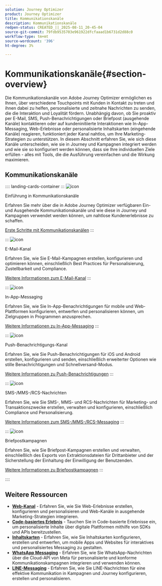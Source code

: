 ```yaml
---
solution: Journey Optimizer
product: Journey Optimizer
title: Kommunikationskanäle
description: Kommunikationskanäle
redpen-status: CREATED_||_2025-08-11_20-45-04
source-git-commit: 79fdb9535703e961922dfcfaaad1b6731d2d88c0
workflow-type: tm+mt
source-wordcount: '396'
ht-degree: 3%

---
```



# Kommunikationskanäle{#section-overview}

Die Kommunikationskanäle von Adobe Journey Optimizer ermöglichen es Ihnen, über verschiedene Touchpoints mit Kunden in Kontakt zu treten und ihnen dabei zu helfen, personalisierte und zeitnahe Nachrichten zu senden, die die Interaktion und Loyalität fördern. Unabhängig davon, ob Sie proaktiv per E-Mail, SMS, Push-Benachrichtigungen oder Briefpost (ausgehende Kanäle) kontaktieren oder auf kundeninitiierte Interaktionen wie In-App-Messaging, Web-Erlebnisse oder personalisierte Inhaltskarten (eingehende Kanäle) reagieren, funktioniert jeder Kanal nahtlos, um Ihre Marketing-Strategien zu unterstützen. In diesem Abschnitt erfahren Sie, wie sich diese Kanäle unterscheiden, wie sie in Journey und Kampagnen integriert werden und wie sie so konfiguriert werden können, dass sie Ihre individuellen Ziele erfüllen - alles mit Tools, die die Ausführung vereinfachen und die Wirkung maximieren.

## Kommunikationskanäle

:::: landing-cards-container
:::
![icon](https://cdn.experienceleague.adobe.com/icons/book.svg?lang=de)

Einführung in Kommunikationskanäle

Erfahren Sie mehr über die in Adobe Journey Optimizer verfügbaren Ein- und Ausgehende Kommunikationskanäle und wie diese in Journey und Kampagnen verwendet werden können, um nahtlose Kundenerlebnisse zu schaffen.

[Erste Schritte mit Kommunikationskanälen](../using/channels/gs-channels.md)
:::

:::
![icon](https://cdn.experienceleague.adobe.com/icons/envelope.svg?lang=de)

E-Mail-Kanal

Erfahren Sie, wie Sie E-Mail-Kampagnen erstellen, konfigurieren und optimieren können, einschließlich Best Practices für Personalisierung, Zustellbarkeit und Compliance.

[Weitere Informationen zum E-Mail-Kanal](email-landing-page.md)
:::

:::
![icon](https://cdn.experienceleague.adobe.com/icons/mobile.svg?lang=de)

In-App-Messaging

Erfahren Sie, wie Sie In-App-Benachrichtigungen für mobile und Web-Plattformen konfigurieren, entwerfen und personalisieren können, um Zielgruppen in Programmen anzusprechen.

[Weitere Informationen zu In-App-Messaging](in-app-landing-page.md)
:::

:::
![icon](https://cdn.experienceleague.adobe.com/icons/bell.svg?lang=de)

Push-Benachrichtigungs-Kanal

Erfahren Sie, wie Sie Push-Benachrichtigungen für iOS und Android erstellen, konfigurieren und senden, einschließlich erweiterter Optionen wie stille Benachrichtigungen und Schnellversand-Modus.

[Weitere Informationen zu Push-Benachrichtigungen](push-landing-page.md)
:::

:::
![icon](https://cdn.experienceleague.adobe.com/icons/comment-dots.svg?lang=de)

SMS-/MMS-/RCS-Nachrichten

Erfahren Sie, wie Sie SMS-, MMS- und RCS-Nachrichten für Marketing- und Transaktionszwecke erstellen, verwalten und konfigurieren, einschließlich Compliance und Personalisierung.

[Weitere Informationen zum SMS-/MMS-/RCS-Messaging](sms-landing-page.md)
:::

:::
![icon](https://cdn.experienceleague.adobe.com/icons/mail-bulk.svg?lang=de)

Briefpostkampagnen

Erfahren Sie, wie Sie Briefpost-Kampagnen erstellen und verwalten, einschließlich des Exports von Extraktionsdateien für Drittanbieter und der Sicherstellung der Einhaltung der Einwilligung der Benutzenden.

[Weitere Informationen zu Briefpostkampagnen](direct-mail-landing-page.md)
:::

::::


## Weitere Ressourcen

- **[Web-Kanal](web-landing-page.md)** - Erfahren Sie, wie Sie Web-Erlebnisse erstellen, konfigurieren und personalisieren und Web-Kanäle in ausgehende Marketing-Strategien integrieren.
- **[Code-basiertes Erlebnis](code-based-experience-landing-page.md)** - Tauchen Sie in Code-basierte Erlebnisse ein, um personalisierte Inhalte über digitale Plattformen mithilfe von SDKs und APIs bereitzustellen.
- **[Inhaltskarten](content-card-landing-page.md)** - Erfahren Sie, wie Sie Inhaltskarten konfigurieren, erstellen und entwerfen, um mobile Apps und Websites für interaktives und personalisiertes Messaging zu gestalten.
- **[WhatsApp Messaging](whatsapp-landing-page.md)** - Erfahren Sie, wie Sie WhatsApp-Nachrichten über die Cloud-API von Meta für personalisierte und konforme Kommunikationskampagnen integrieren und verwenden können.
- **[LINE-Messaging](line-landing-page.md)** - Erfahren Sie, wie Sie LINE-Nachrichten für eine effektive Kommunikation in Kampagnen und Journey konfigurieren, erstellen und personalisieren.
